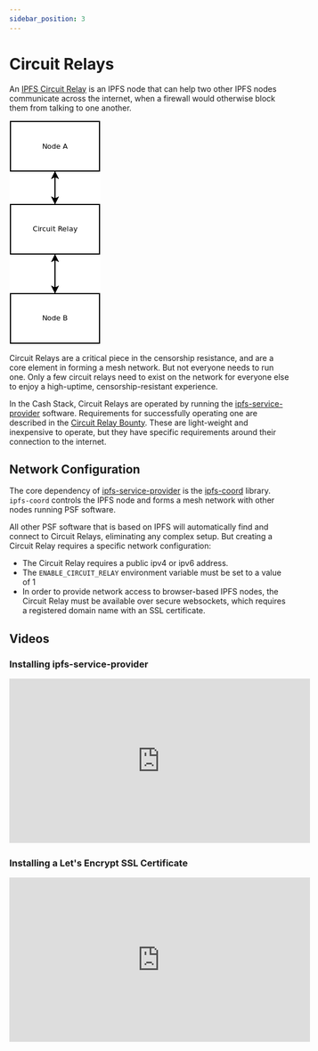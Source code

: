 ```yaml
---
sidebar_position: 3
---
```


# Circuit Relays

An [IPFS Circuit Relay](https://docs.libp2p.io/concepts/circuit-relay/) is an IPFS node that can help two other IPFS nodes communicate across the internet, when a firewall would otherwise block them from talking to one another.

![Circuit Relay](../img/circuit-relay01.png)

Circuit Relays are a critical piece in the censorship resistance, and are a core element in forming a mesh network. But not everyone needs to run one. Only a few circuit relays need to exist on the network for everyone else to enjoy a high-uptime, censorship-resistant experience.

In the Cash Stack, Circuit Relays are operated by running the [ipfs-service-provider](https://github.com/Permissionless-Software-Foundation/ipfs-service-provider) software. Requirements for successfully operating one are described in the [Circuit Relay Bounty](https://github.com/Permissionless-Software-Foundation/bounties/blob/master/bounties/active/circuit-relays.md). These are light-weight and inexpensive to operate, but they have specific requirements around their connection to the internet.

## Network Configuration

The core dependency of [ipfs-service-provider](https://github.com/Permissionless-Software-Foundation/ipfs-service-provider) is the [ipfs-coord](https://www.npmjs.com/package/ipfs-coord) library. `ipfs-coord` controls the IPFS node and forms a mesh network with other nodes running PSF software.

All other PSF software that is based on IPFS will automatically find and connect to Circuit Relays, eliminating any complex setup. But creating a Circuit Relay requires a specific network configuration:

- The Circuit Relay requires a public ipv4 or ipv6 address.
- The `ENABLE_CIRCUIT_RELAY` environment variable must be set to a value of 1
- In order to provide network access to browser-based IPFS nodes, the Circuit Relay must be available over secure websockets, which requires a registered domain name with an SSL certificate.

## Videos

### Installing ipfs-service-provider

<iframe width="540" height="295" src="https://www.youtube.com/embed/Z0NsboIVN44" title="Setting up a Circuit Relay" frameborder="0" allow="accelerometer; autoplay; clipboard-write; encrypted-media; gyroscope; picture-in-picture; web-share" allowfullscreen></iframe>

### Installing a Let's Encrypt SSL Certificate

<iframe width="540" height="295" src="https://www.youtube.com/embed/3UsgCUPFmx0" title="Setup a Let&#39;s Encrypt SSL Certificate" frameborder="0" allow="accelerometer; autoplay; clipboard-write; encrypted-media; gyroscope; picture-in-picture; web-share" allowfullscreen></iframe>
